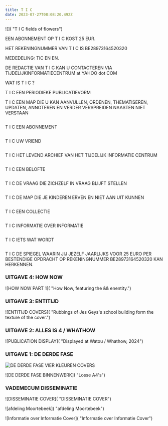 ```yaml
---
title: T I C
date: 2023-07-27T08:08:20.492Z
---
```

![]( "T I C fields of flowers")

EEN ABONNEMENT OP T I C KOST 25 EUR. 

HET REKENINGNUMMER VAN T I C IS BE28973164520320

MEDEDELING: TIC EN EN.

DE REDACTIE VAN T I C KAN U CONTACTEREN VIA TIJDELIJKINFORMATIECENTRUM at YAHOO dot COM

WAT IS T I C ?

T I C 	EEN PERIODIEKE PUBLICATIEVORM

T I C 	EEN MAP DIE U KAN AANVULLEN, ORDENEN, THEMATISEREN, UPDATEN, ANNOTEREN EN 
	VERDER VERSPREIDEN NAASTEN NIET VERSTAAN

![]()

T I C	EEN ABONNEMENT

![]()

T I C 	UW VRIEND

![]()

T I C 	HET LEVEND ARCHIEF VAN HET TIJDELIJK INFORMATIE CENTRUM

![]()

T I C 	EEN BELOFTE

![]()

T I C	DE VRAAG DIE ZICHZELF IN VRAAG BLIJFT STELLEN

![]()

T I C 	DE MAP DIE JE KINDEREN ERVEN EN NIET AAN UIT KUNNEN

![]()

T I C 	EEN COLLECTIE

![]()

T I C 	INFORMATIE OVER INFORMATIE

![]()

T I C 	IETS WAT WORDT

![]()

T I C 	DE SPIEGEL WAARIN JIJ JEZELF JAARLIJKS VOOR 25 EURO PER BESTENDIGE OPDRACHT OP 	REKENINGNUMMER BE28973164520320 KAN HERKENNEN.

### **UITGAVE 4: HOW NOW**

![HOW NOW PART 1]( "How Now, featuring the && enentity.")

### **UITGAVE 3: ENTITIJD**

![ENTITIJD COVERS]( "Rubbings of Jes Geys's school building form the texture of the cover.")

### **UITGAVE 2: ALLES IS 4 / WHATHOW**

![PUBLICATION DISPLAY]( "Displayed at Watou / Whathow, 2024")

### **UITGAVE 1: DE DERDE FASE**

![DE DERDE FASE VIER KLEUREN COVERS]( "Vierkleuren")

![DE DERDE FASE BINNENWERK]( "Losse A4's")

### VADEMECUM DISSEMINATIE

![DISSEMINATIE COVER]( "DISSEMINATIE COVER")

![afdeling Moortebeek]( "afdeling Moortebeek")

![Informatie over Informatie Cover]( "Informatie over Informatie Cover")